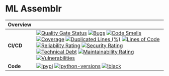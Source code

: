 # ML Assemblr

| Overview  |                                                                                                                                                                                                                                                                                                                                                                                                                                                                                                                                                                                                                                                                                                                                                                                                                                                                                                                                                                                                                                                                                                                                                                                                                                                                                                                                                                                                                                                                                                                                                                                                                                                                                                                                                                                                                                                                                                                                                                                                                                                                                                                            |
| --------- | -------------------------------------------------------------------------------------------------------------------------------------------------------------------------------------------------------------------------------------------------------------------------------------------------------------------------------------------------------------------------------------------------------------------------------------------------------------------------------------------------------------------------------------------------------------------------------------------------------------------------------------------------------------------------------------------------------------------------------------------------------------------------------------------------------------------------------------------------------------------------------------------------------------------------------------------------------------------------------------------------------------------------------------------------------------------------------------------------------------------------------------------------------------------------------------------------------------------------------------------------------------------------------------------------------------------------------------------------------------------------------------------------------------------------------------------------------------------------------------------------------------------------------------------------------------------------------------------------------------------------------------------------------------------------------------------------------------------------------------------------------------------------------------------------------------------------------------------------------------------------------------------------------------------------------------------------------------------------------------------------------------------------------------------------------------------------------------------------------------------------- |
| **CI/CD** | [![Quality Gate Status](https://sonarcloud.io/api/project_badges/measure?project=wisarootl_ml-assemblr&metric=alert_status)](https://sonarcloud.io/summary/new_code?id=wisarootl_ml-assemblr) [![Bugs](https://sonarcloud.io/api/project_badges/measure?project=wisarootl_ml-assemblr&metric=bugs)](https://sonarcloud.io/summary/new_code?id=wisarootl_ml-assemblr) [![Code Smells](https://sonarcloud.io/api/project_badges/measure?project=wisarootl_ml-assemblr&metric=code_smells)](https://sonarcloud.io/summary/new_code?id=wisarootl_ml-assemblr) [![Coverage](https://sonarcloud.io/api/project_badges/measure?project=wisarootl_ml-assemblr&metric=coverage)](https://sonarcloud.io/summary/new_code?id=wisarootl_ml-assemblr) [![Duplicated Lines (%)](https://sonarcloud.io/api/project_badges/measure?project=wisarootl_ml-assemblr&metric=duplicated_lines_density)](https://sonarcloud.io/summary/new_code?id=wisarootl_ml-assemblr) [![Lines of Code](https://sonarcloud.io/api/project_badges/measure?project=wisarootl_ml-assemblr&metric=ncloc)](https://sonarcloud.io/summary/new_code?id=wisarootl_ml-assemblr) [![Reliability Rating](https://sonarcloud.io/api/project_badges/measure?project=wisarootl_ml-assemblr&metric=reliability_rating)](https://sonarcloud.io/summary/new_code?id=wisarootl_ml-assemblr) [![Security Rating](https://sonarcloud.io/api/project_badges/measure?project=wisarootl_ml-assemblr&metric=security_rating)](https://sonarcloud.io/summary/new_code?id=wisarootl_ml-assemblr) [![Technical Debt](https://sonarcloud.io/api/project_badges/measure?project=wisarootl_ml-assemblr&metric=sqale_index)](https://sonarcloud.io/summary/new_code?id=wisarootl_ml-assemblr) [![Maintainability Rating](https://sonarcloud.io/api/project_badges/measure?project=wisarootl_ml-assemblr&metric=sqale_rating)](https://sonarcloud.io/summary/new_code?id=wisarootl_ml-assemblr) [![Vulnerabilities](https://sonarcloud.io/api/project_badges/measure?project=wisarootl_ml-assemblr&metric=vulnerabilities)](https://sonarcloud.io/summary/new_code?id=wisarootl_ml-assemblr) |
| **Code**  | [![!pypi](https://img.shields.io/pypi/v/pycaret?color=orange)](https://pypi.org/project/pycaret/) [![!python-versions](https://img.shields.io/badge/Python-3.10%20%7C%203.11%20%7C%203.12-blue)](https://badge.fury.io/py/pycaret) [![!black](https://img.shields.io/badge/code%20style-black-000000.svg)](https://github.com/psf/black)                                                                                                                                                                                                                                                                                                                                                                                                                                                                                                                                                                                                                                                                                                                                                                                                                                                                                                                                                                                                                                                                                                                                                                                                                                                                                                                                                                                                                                                                                                                                                                                                                                                                                                                                                                                   |
